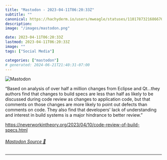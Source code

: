 ```yaml
---
title: "Mastodon - 2023-04-11T06:20:33Z"
subtitle: ""
canonical: https://hachyderm.io/users/mweagle/statuses/110178732168667006
description:
image: "/images/mastodon.png"

date: 2023-04-11T06:20:33Z
lastmod: 2023-04-11T06:20:33Z
image: ""
tags: ["Social Media"]

categories: ["mastodon"]
# generated: 2024-06-21T21:40:31-07:00
---
```

![Mastodon](/images/mastodon.png)

<p>“Based on analysis of over half a million changes from Eclipse and Qt…they authors find that changes to build specs are less than half as likely to be discussed during code review as changes to application code, but that comments on those changes are more likely to point out defects than comments on code. They also find that developers&#39; lack of understanding and interest in build systems is a major hindrance to better review.”</p><p><a href="https://neverworkintheory.org/2023/04/10/code-review-of-build-specs.html" target="_blank" rel="nofollow noopener noreferrer" translate="no"><span class="invisible">https://</span><span class="ellipsis">neverworkintheory.org/2023/04/</span><span class="invisible">10/code-review-of-build-specs.html</span></a></p>


###### [Mastodon Source 🐘](https://hachyderm.io/@mweagle/110178732168667006)

___
